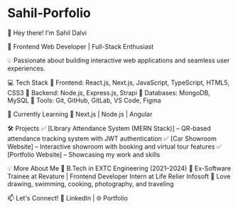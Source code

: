 # Sahil-Porfolio

👋 Hey there! I'm Sahil Dalvi

🚀 Frontend Web Developer | Full-Stack Enthusiast

💡 Passionate about building interactive web applications and seamless user experiences.

💻 Tech Stack
🔹 Frontend: React.js, Next.js, JavaScript, TypeScript, HTML5, CSS3
🔹 Backend: Node.js, Express.js, Strapi
🔹 Databases: MongoDB, MySQL
🔹 Tools: Git, GitHub, GitLab, VS Code, Figma

🌱 Currently Learning
🔹 Next.js | Node.js | Angular

🛠️ Projects
✅ [Library Attendance System (MERN Stack)] – QR-based attendance tracking system with JWT authentication
✅ [Car Showroom Website] – Interactive showroom with booking and virtual tour features
✅ [Portfolio Website] – Showcasing my work and skills

💡 More About Me
🔹 B.Tech in EXTC Engineering (2021–2024)
🔹 Ex-Software Trainee at Revature | Frontend Developer Intern at Life Relier Infosoft
🔹 Love drawing, swimming, cooking, photography, and traveling

📫 Let's Connect!
🔗 LinkedIn | 🌐 Portfolio
